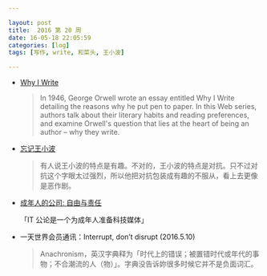 ```yaml
---

layout: post
title:  2016 第 20 周
date: 16-05-18 22:05:59
categories: [log]
tags: [写作, write, 和菜头, 王小波]

---
```


- [Why I Write](http://www.whyiwrite.net/)

	> In 1946, George Orwell wrote an essay entitled Why I Write detailing the reasons why he put pen to paper. In this Web series, authors talk about their literary habits and reading preferences, and examine Orwell's question that lies at the heart of being an author – why they write.

- [忘记王小波](http://mp.weixin.qq.com/s?__biz=MjM5MjAzODU2MA%3D%3D&idx=1&mid=405211458&scene=0&sn=e4ecf58dfbaa1cdf78b67e840ddec51a)

	> 有人说王小波的特点是有趣。不对的，王小波的特点是对抗。只不过对抗这个字眼太过强烈，所以他把对抗包装成有趣的不服从，看上去更像是恶作剧。

- [成年人的公司: 自由与责任](http://blog.wangjunyu.net/1225)

	「IT 公论是一个为成年人准备科技媒体」

- 一天世界会员通讯：Interrupt, don’t disrupt (2016.5.10)

	> Anachronism，英汉字典释为「时代上的错误；被置错时代或年代的事物；不合潮流的人（物）」。字典没告诉妳很多时候它并不是负面词汇。